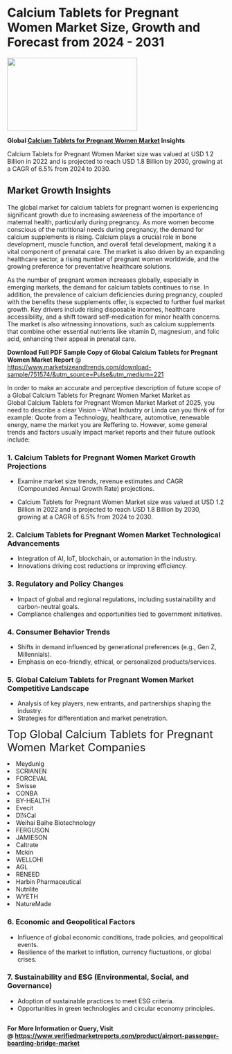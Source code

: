<H1>Calcium Tablets for Pregnant Women Market Size, Growth and Forecast from 2024 - 2031</H1><img class="aligncenter size-medium wp-image-584254" src="https://thirdeyenews.in/wp-content/uploads/2024/09/Global-Market-Research-300x168.jpeg" alt="" width="300" height="168" /><p><strong>Global&nbsp;<a href="https://www.marketsizeandtrends.com/download-sample/751574/&amp;utm_source=Pulse&amp;utm_medium=221">Calcium Tablets for Pregnant Women Market</a> Insights</strong></p><p>Calcium Tablets for Pregnant Women Market size was valued at USD 1.2 Billion in 2022 and is projected to reach USD 1.8 Billion by 2030, growing at a CAGR of 6.5% from 2024 to 2030.</p><p><h2>Market Growth Insights</h2> <p>The global market for calcium tablets for pregnant women is experiencing significant growth due to increasing awareness of the importance of maternal health, particularly during pregnancy. As more women become conscious of the nutritional needs during pregnancy, the demand for calcium supplements is rising. Calcium plays a crucial role in bone development, muscle function, and overall fetal development, making it a vital component of prenatal care. The market is also driven by an expanding healthcare sector, a rising number of pregnant women worldwide, and the growing preference for preventative healthcare solutions.</p> <p></p> <p>As the number of pregnant women increases globally, especially in emerging markets, the demand for calcium tablets continues to rise. In addition, the prevalence of calcium deficiencies during pregnancy, coupled with the benefits these supplements offer, is expected to further fuel market growth. Key drivers include rising disposable incomes, healthcare accessibility, and a shift toward self-medication for minor health concerns. The market is also witnessing innovations, such as calcium supplements that combine other essential nutrients like vitamin D, magnesium, and folic acid, enhancing their appeal in prenatal care.</p> <p></p><p><span class=""><strong>Download Full PDF Sample Copy of Global Calcium Tablets for Pregnant Women Market Report</strong> @ <a href="https://www.marketsizeandtrends.com/download-sample/751574/&amp;utm_source=Pulse&amp;utm_medium=221" target="_blank">https://www.marketsizeandtrends.com/download-sample/751574/&amp;utm_source=Pulse&amp;utm_medium=221</a></span></p><p>In order to make an accurate and perceptive description of future scope of a Global&nbsp;Calcium Tablets for Pregnant Women Market Market as Global&nbsp;Calcium Tablets for Pregnant Women Market Market of 2025, you need to describe a clear Vision &ndash; What Industry or Linda can you think of for example: Quote from a Technology, healthcare, automotive, renewable energy, name the market you are Reffering to. However, some general trends and factors usually impact market reports and their future outlook include:</p><h3>1.&nbsp;<strong>Calcium Tablets for Pregnant Women Market Growth Projections</strong></h3><ul><li>Examine market size trends, revenue estimates and CAGR (Compounded Annual Growth Rate) projections.</li><li><p>Calcium Tablets for Pregnant Women Market size was valued at USD 1.2 Billion in 2022 and is projected to reach USD 1.8 Billion by 2030, growing at a CAGR of 6.5% from 2024 to 2030.</p></li></ul><h3>2.&nbsp;<strong>Calcium Tablets for Pregnant Women Market Technological Advancements</strong></h3><ul><li>Integration of AI, IoT, blockchain, or automation in the industry.</li><li>Innovations driving cost reductions or improving efficiency.</li></ul><h3>3.&nbsp;<strong>Regulatory and Policy Changes</strong></h3><ul><li>Impact of global and regional regulations, including sustainability and carbon-neutral goals.</li><li>Compliance challenges and opportunities tied to government initiatives.</li></ul><h3>4.&nbsp;<strong>Consumer Behavior Trends</strong></h3><ul><li>Shifts in demand influenced by generational preferences (e.g., Gen Z, Millennials).</li><li>Emphasis on eco-friendly, ethical, or personalized products/services.</li></ul><h3>5.&nbsp;<strong>Global Calcium Tablets for Pregnant Women Market Competitive Landscape</strong></h3><ul><li>Analysis of key players, new entrants, and partnerships shaping the industry.</li><li>Strategies for differentiation and market penetration.</li></ul><p data-pm-slice="1 1 []"><span style="color: inherit; font-family: inherit; font-size: 25px;">Top Global Calcium Tablets for Pregnant Women Market Companies</span></p><div class="" data-test-id=""><p><li>Meydunlg</li><li> SCRIANEN</li><li> FORCEVAL</li><li> Swisse</li><li> CONBA</li><li> BY-HEALTH</li><li> Evecit</li><li> Dï¼Cal</li><li> Weihai Baihe Biotechnology</li><li> FERGUSON</li><li> JAMIESON</li><li> Caltrate</li><li> Mckin</li><li> WELLOHI</li><li> AGL</li><li> RENEED</li><li> Harbin Pharmaceutical</li><li> Nutrilite</li><li> WYETH</li><li> NatureMade</li></p></div><h3>6.&nbsp;<strong>Economic and Geopolitical Factors</strong></h3><ul><li>Influence of global economic conditions, trade policies, and geopolitical events.</li><li>Resilience of the market to inflation, currency fluctuations, or global crises.</li></ul><h3>7.&nbsp;<strong>Sustainability and ESG (Environmental, Social, and Governance)</strong></h3><ul><li>Adoption of sustainable practices to meet ESG criteria.</li><li>Opportunities in green technologies and circular economy principles.</li></ul><h2><strong style="font-size: 14px;">For More Information or Query, Visit @&nbsp;</strong><a style="background-color: #ffffff; font-size: 14px;" href="https://www.marketsizeandtrends.com/report/calcium-tablets-for-pregnant-women-market/" target="_blank">https://www.verifiedmarketreports.com/product/airport-passenger-boarding-bridge-market</a></h2>
